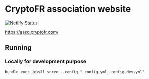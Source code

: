 # CryptoFR association website

[![Netlify Status](https://api.netlify.com/api/v1/badges/7a33bf20-32ec-4ee0-b867-df310abbb1b0/deploy-status)](https://app.netlify.com/sites/gracious-tereshkova-c3f68c/deploys)

https://asso.cryptofr.com/

## Running

### Locally for development purpose

```
bundle exec jekyll serve --config "_config.yml,_config-dev.yml"
```
